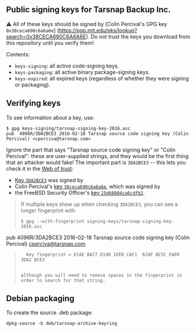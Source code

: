 Public signing keys for Tarsnap Backup Inc.
-------------------------------------------

:warning: All of these keys should be signed by
[Colin Percival's GPG key `0x38ceca690c6a6a6e`]
(https://pgp.mit.edu/pks/lookup?search=0x38CECA690C6A6A6E).
Do not trust the keys you download from this repository until you
verify them!

Contents:

- `keys-signing`: all active code-signing keys.
- `keys-packaging`: all active binary package-signing keys.
- `keys-expired`: all expired keys (regardless of whether they
  were signing or packaging).


## Verifying keys

To see information about a key, use:

```
$ gpg keys-signing/tarsnap-signing-key-2016.asc 
pub  4096R/3DA2BCE3 2016-02-18 Tarsnap source code signing key (Colin Percival) <cperciva@tarsnap.com>
```

Ignore the part that says "Tarsnap source code signing key" or
"Colin Percival": these are user-supplied strings, and they would
be the first thing that an attacker would fake!  The important
part is `3DA2BCE3` -- this lets you check it in the
[Web of trust](https://en.wikipedia.org/wiki/Web_of_trust):

- [Key `3DA2BCE3`](https://pgp.mit.edu/pks/lookup?search=0x3DA2BCE3)
  was signed by
- Colin Percival's
  [key `38ceca690c6a6a6e`](https://pgp.mit.edu/pks/lookup?search=0x38CECA690C6A6A6E),
  which was signed by
- the FreeBSD Security Officer's
  [key `15d68804ca6cdfb2`](https://pgp.mit.edu/pks/lookup?search=0x15D68804CA6CDFB2).

> If multiple keys show up when checking `3DA2BCE3`, you can see a
> longer fingerprint with
>
> ```
> $ gpg --with-fingerprint signing-keys/tarsnap-signing-key-2016.asc
pub  4096R/3DA2BCE3 2016-02-18 Tarsnap source code signing key (Colin Percival) <cperciva@tarsnap.com>
>       Key fingerprint = ECAE BA77 D19D 1EE0 CAF1  628F BC5C FA09 3DA2 BCE3
> ```
>
> although you will need to remove spaces in the fingerprint in
> order to search for that string.


## Debian packaging

To create the source .deb package:

    dpkg-source -b deb/tarsnap-archive-keyring
